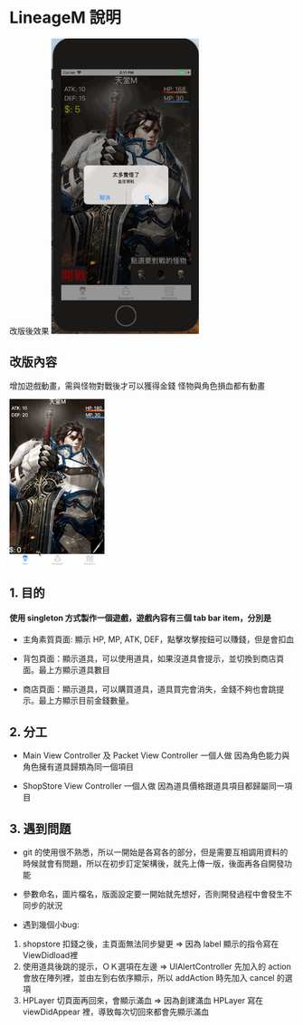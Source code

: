 # LineageM 說明

改版後效果
![demo2.gif](demo2.gif)
## 改版內容
增加遊戲動畫，需與怪物對戰後才可以獲得金錢
怪物與角色損血都有動畫


![demo.gif ](demo.gif)

## 1. 目的

#### 使用 singleton 方式製作一個遊戲，遊戲內容有三個 tab bar item，分別是

* 主角素質頁面: 顯示 HP, MP, ATK, DEF，點擊攻擊按鈕可以賺錢，但是會扣血

* 背包頁面：顯示道具，可以使用道具，如果沒道具會提示，並切換到商店頁面。最上方顯示道具數目

* 商店頁面：顯示道具，可以購買道具，道具買完會消失，金錢不夠也會跳提示。最上方顯示目前金錢數量。

## 2. 分工

* Main View Controller 及 Packet View Controller 一個人做
因為角色能力與角色擁有道具歸類為同一個項目

* ShopStore View Controller 一個人做
因為道具價格跟道具項目都歸屬同一項目

## 3. 遇到問題

* git 的使用很不熟悉，所以一開始是各寫各的部分，但是需要互相調用資料的時候就會有問題，所以在初步訂定架構後，就先上傳一版，後面再各自開發功能

* 參數命名，圖片檔名，版面設定要一開始就先想好，否則開發過程中會發生不同步的狀況

* 遇到幾個小bug:
1. shopstore 扣錢之後，主頁面無法同步變更 => 因為 label 顯示的指令寫在 ViewDidload裡
2. 使用道具後跳的提示，ＯＫ選項在左邊 => UIAlertController 先加入的 action 會放在陣列裡，並由左到右依序顯示，所以 addAction 時先加入 cancel 的選項
3. HPLayer 切頁面再回來，會顯示滿血 => 因為創建滿血 HPLayer 寫在 viewDidAppear 裡，導致每次切回來都會先顯示滿血


